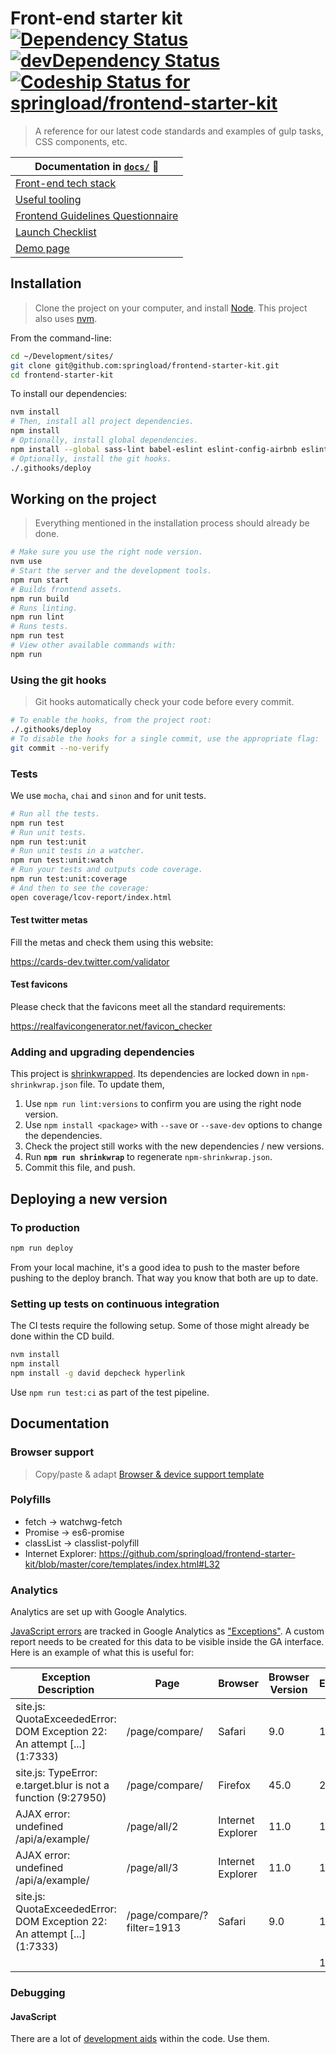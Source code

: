 Front-end starter kit [![Dependency Status](https://david-dm.org/springload/frontend-starter-kit.svg?style=flat-square)](https://david-dm.org/springload/frontend-starter-kit) [![devDependency Status](https://david-dm.org/springload/frontend-starter-kit/dev-status.svg?style=flat-square)](https://david-dm.org/springload/frontend-starter-kit#info=devDependencies) [ ![Codeship Status for springload/frontend-starter-kit](https://codeship.com/projects/88aa9190-7930-0133-0261-2292869b3ab0/status?branch=master)](https://codeship.com/projects/118683)
=====================

> A reference  for our latest code standards and examples of gulp tasks, CSS components, etc.

| Documentation in [`docs/`](https://github.com/springload/frontend-starter-kit/tree/master/docs) :book:|
|---------------------|
|[Front-end tech stack](docs/README.md)|
|[Useful tooling](docs/useful-tooling.md)|
|[Frontend Guidelines Questionnaire](docs/front-end-questionnaire.md)|
|[Launch Checklist](docs/launch-checklist.md)|
|[Demo page](https://rawgit.com/springload/frontend-starter-kit/master/core/templates/demo.html)|

## Installation

> Clone the project on your computer, and install [Node](https://nodejs.org). This project also uses [nvm](https://github.com/springload/frontend-starter-kit/blob/master/docs/useful-tooling.md#nvm).

From the command-line:

```sh
cd ~/Development/sites/
git clone git@github.com:springload/frontend-starter-kit.git
cd frontend-starter-kit
```

To install our dependencies:

```sh
nvm install
# Then, install all project dependencies.
npm install
# Optionally, install global dependencies.
npm install --global sass-lint babel-eslint eslint-config-airbnb eslint eslint-plugin-react eslint-plugin-import eslint-plugin-jsx-a11y
# Optionally, install the git hooks.
./.githooks/deploy
```

## Working on the project

> Everything mentioned in the installation process should already be done.

```sh
# Make sure you use the right node version.
nvm use
# Start the server and the development tools.
npm run start
# Builds frontend assets.
npm run build
# Runs linting.
npm run lint
# Runs tests.
npm run test
# View other available commands with:
npm run
```

### Using the git hooks

> Git hooks automatically check your code before every commit.

```sh
# To enable the hooks, from the project root:
./.githooks/deploy
# To disable the hooks for a single commit, use the appropriate flag:
git commit --no-verify
```

### Tests

We use `mocha`, `chai` and `sinon` and for unit tests.

```sh
# Run all the tests.
npm run test
# Run unit tests.
npm run test:unit
# Run unit tests in a watcher.
npm run test:unit:watch
# Run your tests and outputs code coverage.
npm run test:unit:coverage
# And then to see the coverage:
open coverage/lcov-report/index.html
```

#### Test twitter metas

Fill the metas and check them using this website:

https://cards-dev.twitter.com/validator

#### Test favicons

Please check that the favicons meet all the standard requirements:

https://realfavicongenerator.net/favicon_checker

### Adding and upgrading dependencies

This project is [shrinkwrapped](https://docs.npmjs.com/cli/shrinkwrap). Its dependencies are locked down in `npm-shrinkwrap.json` file. To update them,

1. Use `npm run lint:versions` to confirm you are using the right node version.
2. Use `npm install <package>` with `--save` or `--save-dev` options to change the dependencies.
3. Check the project still works with the new dependencies / new versions.
4. Run **`npm run shrinkwrap`** to regenerate `npm-shrinkwrap.json`.
5. Commit this file, and push.

## Deploying a new version

### To production

```sh
npm run deploy
```

From your local machine, it's a good idea to push to the master before
pushing to the deploy branch. That way you know that both are up to date.

### Setting up tests on continuous integration

The CI tests require the following setup. Some of those might already be done within the CD build.

```sh
nvm install
npm install
npm install -g david depcheck hyperlink
```

Use `npm run test:ci` as part of the test pipeline.

## Documentation

### Browser support

> Copy/paste & adapt [Browser & device support template](https://github.com/springload/frontend-starter-kit/blob/master/docs/README.md#browser--device-support)

### Polyfills

- fetch -> watchwg-fetch
- Promise -> es6-promise
- classList -> classlist-polyfill
- Internet Explorer: https://github.com/springload/frontend-starter-kit/blob/master/core/templates/index.html#L32

### Analytics

Analytics are set up with Google Analytics.

[JavaScript errors](https://github.com/springload/frontend-starter-kit/search?utf8=%E2%9C%93&q=analyticsException) are tracked in Google Analytics as ["Exceptions"](https://developers.google.com/analytics/devguides/collection/analyticsjs/exceptions). A custom report needs to be created for this data to be visible inside the GA interface. Here is an example of what this is useful for:

| Exception Description   | Page | Browser | Browser Version | Exceptions |
|-------------------------|------|---------|-----------------|------------|
| site.js: QuotaExceededError: DOM Exception 22: An attempt [...] (1:7333) | /page/compare/ | Safari | 9.0 | 14 |
| site.js: TypeError: e.target.blur is not a function (9:27950)  | /page/compare/ | Firefox | 45.0 | 2 |
| AJAX error: undefined /api/a/example/ | /page/all/2 | Internet Explorer | 11.0 | 1 |
| AJAX error: undefined /api/a/example/ | /page/all/3 | Internet Explorer | 11.0 | 1 |
| site.js: QuotaExceededError: DOM Exception 22: An attempt [...] (1:7333) | /page/compare/?filter=1913 | Safari | 9.0 | 1 |
|  |  |  |  | 19 |


### Debugging

#### JavaScript

There are a lot of [development aids](https://github.com/springload/frontend-starter-kit/search?utf8=%E2%9C%93&q=process.env.NODE_ENV) within the code. Use them.
